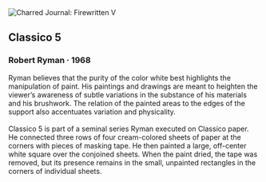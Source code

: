 <div class="artwork-of-the-day">
  <div class="container">
    <div class="img-wrapper">
      <img
        src="https://uploads7.wikiart.org/images/robert-ryman/classico-5-1968.jpg"
        alt="Charred Journal: Firewritten V" />
    </div>
    <div class="artwork-detail">
      <div class="artwork-origin"> 
        <h2 class="artwork-name">Classico 5</h2>
        <h3 class="artist">
          Robert Ryman
                    ·  1968
        </h3>
      </div>
      <p class="description">
        <span class="artwork-description-text ng-binding" ng-bind-html="viewModel.ArtworkOfTheDay.Description | unsafe">Ryman believes that the purity of the color white best highlights the manipulation of paint. His paintings and drawings are meant to heighten the viewer’s awareness of subtle variations in the substance of his materials and his brushwork. The relation of the painted areas to the edges of the support also accentuates variation and physicality.
<br>
<br>Classico 5 is part of a seminal series Ryman executed on Classico paper. He connected three rows of four cream-colored sheets of paper at the corners with pieces of masking tape. He then painted a large, off-center white square over the conjoined sheets. When the paint dried, the tape was removed, but its presence remains in the small, unpainted rectangles in the corners of individual sheets. </span>
                        <div class="text-shadow-container" ng-show="showShadow" style=""></div>
      </p>
    </div>
  </div>

</div>

